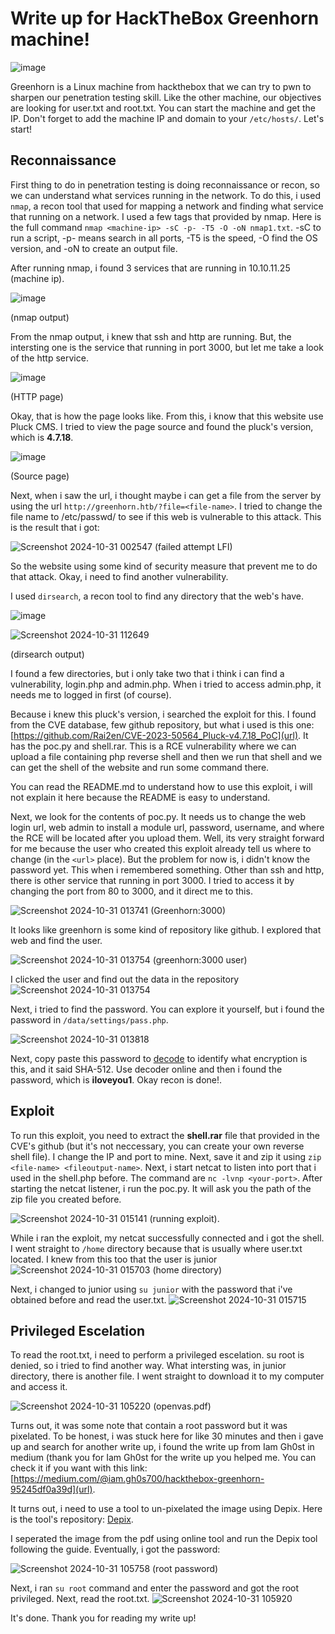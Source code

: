 # Write up for HackTheBox Greenhorn machine!

![image](https://github.com/user-attachments/assets/39a34900-15d2-43bd-aa5a-da1dcf0be8e5)

Greenhorn is a Linux machine from hackthebox that we can try to pwn to sharpen our penetration testing skill. Like the other machine, our objectives are looking for user.txt and root.txt. You can start the machine and get the IP.
Don't forget to add the machine IP and domain to your `/etc/hosts/`. Let's start!

## **Reconnaissance**
First thing to do in penetration testing is doing reconnaissance or recon, so we can understand what services running in the network. To do this, i used `nmap`, a recon tool that used for mapping a network and finding what service that running on a network.
I used a few tags that provided by nmap. Here is the full command `nmap <machine-ip> -sC -p- -T5 -O -oN nmap1.txt`. -sC to run a script, -p- means search in all ports, -T5 is the speed, -O find the OS version, and -oN to create an output file.

After running nmap, i found 3 services that are running in 10.10.11.25 (machine ip).

![image](https://github.com/user-attachments/assets/d28e5112-10b5-4792-af3a-35ab81df6812) 

(nmap output)

From the nmap output, i knew that ssh and http are running. But, the intersting one is the service that running in port 3000, but let me take a look of the http service.

![image](https://github.com/user-attachments/assets/fe97cbcf-acbf-4198-b8d0-746de60b0794) 

(HTTP page)

Okay, that is how the page looks like. From this, i know that this website use Pluck CMS. I tried to view the page source and found the pluck's version, which is **4.7.18**.

![image](https://github.com/user-attachments/assets/3c02a83a-de07-4703-8aa5-c0b554d09832) 

(Source page)

Next, when i saw the url, i thought maybe i can get a file from the server by using the url `http://greenhorn.htb/?file=<file-name>`. I tried to change the file name to /etc/passwd/ to see if this web is vulnerable to this attack. This is the result that i got:

![Screenshot 2024-10-31 002547](https://github.com/user-attachments/assets/0fb4288e-bf66-415e-8b36-dc408fd4387f) 
(failed attempt LFI)

So the website using some kind of security measure that prevent me to do that attack. Okay, i need to find another vulnerability.

I used `dirsearch`, a recon tool to find any directory that the web's have.

![image](https://github.com/user-attachments/assets/39b28a01-d973-4c59-a996-1ec50b4c2737)

![Screenshot 2024-10-31 112649](https://github.com/user-attachments/assets/be253cea-9251-484a-9584-4c6615b00be4) 

(dirsearch output)

I found a few directories, but i only take two that i think i can find a vulnerability, login.php and admin.php. When i tried to access admin.php, it needs me to logged in first (of course).

Because i knew this pluck's version, i searched the exploit for this. I found from the CVE database, few github repository, but what i used is this one: [https://github.com/Rai2en/CVE-2023-50564_Pluck-v4.7.18_PoC](url). It has the poc.py and shell.rar. This is a RCE vulnerability where we can upload a file containing php reverse shell and then we run that shell and we can get the shell of the website and run some command there.

You can read the README.md to understand how to use this exploit, i will not explain it here because the README is easy to understand.

Next, we look for the contents of poc.py. It needs us to change the web login url, web admin to install a module url, password, username, and where the RCE will be located after you upload them. Well, its very straight forward for me because the user who created this exploit already tell us where to change (in the `<url>` place).
But the problem for now is, i didn't know the password yet. This when i remembered something. Other than ssh and http, there is other service that running in port 3000. I tried to access it by changing the port from 80 to 3000, and it direct me to this.

![Screenshot 2024-10-31 013741](https://github.com/user-attachments/assets/3e04feb0-4a67-4311-9bac-20cd93285ecf) (Greenhorn:3000)

It looks like greenhorn is some kind of repository like github. I explored that web and find the user.

![Screenshot 2024-10-31 013754](https://github.com/user-attachments/assets/6520dd32-449a-4167-a7f4-7bad820b3a0c) (greenhorn:3000 user)

I clicked the user and find out the data in the repository
![Screenshot 2024-10-31 013754](https://github.com/user-attachments/assets/a5cb55db-16aa-4f4b-ae36-11286d71ec5a)

Next, i tried to find the password. You can explore it yourself, but i found the password in `/data/settings/pass.php`. 

![Screenshot 2024-10-31 013818](https://github.com/user-attachments/assets/255750f3-c62b-4416-a184-71fef96e8b21)

Next, copy paste this password to [decode](https://www.dcode.fr/cipher-identifier) to identify what encryption is this, and it said SHA-512. Use decoder online and then i found the password, which is **iloveyou1**. Okay recon is done!.

## **Exploit**

To run this exploit, you need to extract the **shell.rar** file that provided in the CVE's github (but it's not neccessary, you can create your own reverse shell file). I change the IP and port to mine. Next, save it and zip it using `zip <file-name> <fileoutput-name>`.
Next, i start netcat to listen into port that i used in the shell.php before. The command are `nc -lvnp <your-port>`. After starting the netcat listener, i run the poc.py. It will ask you the path of the zip file you created before.

![Screenshot 2024-10-31 015141](https://github.com/user-attachments/assets/f521aeb1-1a21-4113-854a-109d48688cdb) (running exploit).

While i ran the exploit, my netcat successfully connected and i got the shell. I went straight to `/home` directory because that is usually where user.txt located. I knew from this too that the user is junior 
![Screenshot 2024-10-31 015703](https://github.com/user-attachments/assets/57a7b7ef-d3bd-42c9-975f-df7d88b2f5db) (home directory)

Next, i changed to junior using `su junior` with the password that i've obtained before and read the user.txt.
![Screenshot 2024-10-31 015715](https://github.com/user-attachments/assets/a42586e1-1c82-407b-bcc8-6c3c25c84a25)

## **Privileged Escelation**

To read the root.txt, i need to perform a privileged escelation. su root is denied, so i tried to find another way. What intersting was, in junior directory, there is another file. I went straight to download it to my computer and access it.

![Screenshot 2024-10-31 105220](https://github.com/user-attachments/assets/4c74bbf5-6a42-489f-a667-a85abee7fe58) (openvas.pdf)

Turns out, it was some note that contain a root password but it was pixelated. To be honest, i was stuck here for like 30 minutes and then i gave up and search for another write up, i found the write up from Iam Gh0st in medium (thank you for Iam Gh0st for the write up you helped me. You can check it if you want with this link: [https://medium.com/@iam.gh0s700/hackthebox-greenhorn-95245df0a39d](url).

It turns out, i need to use a tool to un-pixelated the image using Depix. Here is the tool's repository: [Depix](https://github.com/spipm/Depix). 

I seperated the image from the pdf using online tool and run the Depix tool following the guide. 
Eventually, i got the password:

![Screenshot 2024-10-31 105758](https://github.com/user-attachments/assets/a4a67b8e-441d-43b0-beda-dd4fab36f975) (root password)

Next, i ran `su root` command and enter the password and got the root privileged. Next, read the root.txt.
![Screenshot 2024-10-31 105920](https://github.com/user-attachments/assets/670f7a4e-8a8b-4e5b-8cd4-6d04c8e98174)

It's done. Thank you for reading my write up!








